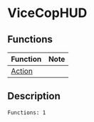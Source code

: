# ViceCopHUD
## Functions
| Function | Note |
|----------|------|
|[Action](Action.md)| |
## Description
```
Functions: 1
```